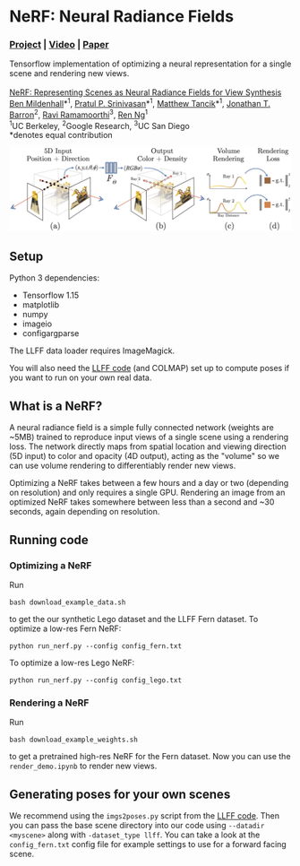 # NeRF: Neural Radiance Fields
### [Project](http://tancik.com/nerf) | [Video](https://youtu.be/JuH79E8rdKc) | [Paper](https://arxiv.org/abs/2003.08934) 

Tensorflow implementation of optimizing a neural representation for a single scene and rendering new views.<br><br>
[NeRF: Representing Scenes as Neural Radiance Fields for View Synthesis](http://tancik.com/nerf)  
 [Ben Mildenhall](https://people.eecs.berkeley.edu/~bmild/)\*<sup>1</sup>, 
 [Pratul P. Srinivasan](https://people.eecs.berkeley.edu/~pratul/)\*<sup>1</sup>, 
 [Matthew Tancik](http://tancik.com/)\*<sup>1</sup>, 
 [Jonathan T. Barron](http://jonbarron.info/)<sup>2</sup>, 
 [Ravi Ramamoorthi](http://cseweb.ucsd.edu/~ravir/)<sup>3</sup>, 
 [Ren Ng](https://www2.eecs.berkeley.edu/Faculty/Homepages/yirenng.html)<sup>1</sup> <br>
 <sup>1</sup>UC Berkeley, <sup>2</sup>Google Research, <sup>3</sup>UC San Diego  
  \*denotes equal contribution  
  

<img src='imgs/pipeline.jpg'/>


## Setup

Python 3 dependencies:

* Tensorflow 1.15 
* matplotlib
* numpy
* imageio
*  configargparse

The LLFF data loader requires ImageMagick.

You will also need the [LLFF code](http://github.com/fyusion/llff) (and COLMAP) set up to compute poses if you want to run on your own real data.

## What is a NeRF? 

A neural radiance field is a simple fully connected network (weights are ~5MB) trained to reproduce input views of a single scene using a rendering loss. The network directly maps from spatial location and viewing direction (5D input) to color and opacity (4D output), acting as the "volume" so we can use volume rendering to differentiably render new views.

Optimizing a NeRF takes between a few hours and a day or two (depending on resolution) and only requires a single GPU. Rendering an image from an optimized NeRF takes somewhere between less than a second and ~30 seconds, again depending on resolution.


## Running code

### Optimizing a NeRF

Run
```
bash download_example_data.sh
```
to get the our synthetic Lego dataset and the LLFF Fern dataset.
To optimize a low-res Fern NeRF:
```
python run_nerf.py --config config_fern.txt
```
To optimize a low-res Lego NeRF:
```
python run_nerf.py --config config_lego.txt
```

### Rendering a NeRF

Run
```
bash download_example_weights.sh
```
to get a pretrained high-res NeRF for the Fern dataset. Now you can use the `render_demo.ipynb` to render new views.


## Generating poses for your own scenes

We recommend using the `imgs2poses.py` script from the [LLFF code](https://github.com/fyusion/llff). Then you can pass the base scene directory into our code using `--datadir <myscene>` along with `-dataset_type llff`. You can take a look at the `config_fern.txt` config file for example settings to use for a forward facing scene.

